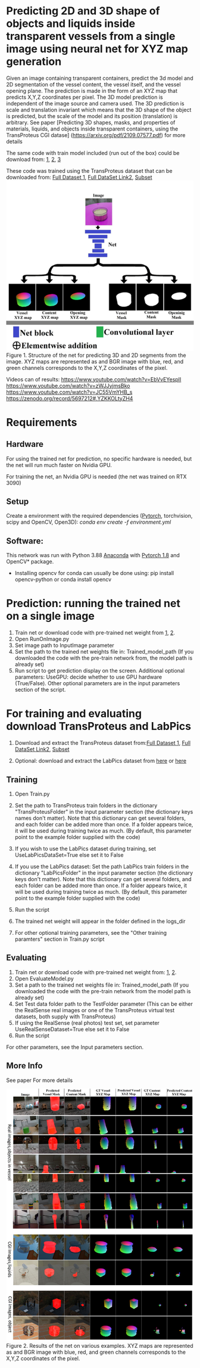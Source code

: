# Predicting 2D and 3D shape of objects and liquids inside transparent vessels from a single image using neural net for XYZ map generation


Given an image containing transparent containers, predict the 3d model and 2D segmentation of the vessel content, the vessel itself, and the vessel opening plane.
The prediction is made in the form of an XYZ map that predicts X,Y,Z coordinates per pixel. 
The 3D model prediction is independent of the image source and camera used.
The 3D prediction is scale and translation invariant which means that the 3D shape of the object is predicted, but the scale of the model and its position (translation) is arbitrary.
See paper [Predicting 3D shapes, masks, and properties of materials, liquids, and objects inside transparent containers, using the TransProteus CGI datase]
(https://arxiv.org/pdf/2109.07577.pdf) for more details

The same code with train model included (run out of the box) could be download from: [1](https://icedrive.net/0/42jdtddE6S), [2](https://e.pcloud.link/publink/show?code=XZEI55ZNk2cL139W78o1FMk35VeG5j9Jzck), [3](https://zenodo.org/record/5696254#.YZKKQ7tyZH4)

These code was trained using the TransProteus dataset that can be downloaded from: [Full Dataset 1](https://e.pcloud.link/publink/show?code=kZfx55Zx1GOrl4aUwXDrifAHUPSt7QUAIfV),  [Full DataSet Link2](https://icedrive.net/1/6cZbP5dkNG), [Subset](https://zenodo.org/record/5508261#.YUGsd3tE1H4)
![](/Figure1.jpg)
Figure 1. Structure of the net for predicting 3D and 2D segments from the image. XYZ maps are represented as and BGR image with blue, red, and green channels corresponds to the X,Y,Z coordinates of the pixel.

Videos can of results:
https://www.youtube.com/watch?v=EbVvEYespII
https://www.youtube.com/watch?v=zWJJyjmsBko
https://www.youtube.com/watch?v=JC55VmYHB_s
https://zenodo.org/record/5697212#.YZKKOLtyZH4


  
# Requirements
## Hardware
For using the trained net for prediction, no specific hardware is needed, but the net will run much faster on Nvidia GPU.

For training the net, an Nvidia GPU is needed (the net was trained on RTX 3090)

## Setup
Create a environment with the required dependencies ([Pytorch](https://pytorch.org/), torchvision, scipy and OpenCV, Open3D): *conda env create -f environment.yml*

## Software:
This network was run with Python 3.88 [Anaconda](https://www.anaconda.com/download/) with  [Pytorch 1.8](https://pytorch.org/) and OpenCV* package.
* Installing opencv for conda can usually be done using: pip install opencv-python or conda install opencv

# Prediction: running the trained net on  a single image

1. Train net or download code with pre-trained net weight from [1](https://icedrive.net/0/42jdtddE6S), [2](https://e.pcloud.link/publink/show?code=XZEI55ZNk2cL139W78o1FMk35VeG5j9Jzck).
2. Open RunOnImage.py
3. Set image path to InputImage parameter
4. Set the path to the trained net weights  file in: Trained_model_path  (If you downloaded the code with the pre-train network from, the model path is already set) 
5. Run script to get prediction display on the screen.
Additional optional parameters: 
UseGPU: decide whether to use GPU hardware (True/False).
Other optional parameters are in the input parameters section of the script.

# For training and evaluating download TransProteus and LabPics

1. Download and extract the TransProteus dataset from:[Full Dataset 1](https://e.pcloud.link/publink/show?code=kZfx55Zx1GOrl4aUwXDrifAHUPSt7QUAIfV),  [Full DataSet Link2](https://icedrive.net/1/6cZbP5dkNG), [Subset](https://zenodo.org/record/5508261#.YUGsd3tE1H4)

3. Optional: download and extract the LabPics dataset from [here](https://zenodo.org/record/4736111#.YTkdcFtE1H4) or [here](https://www.kaggle.com/sagieppel/labpics-chemistry-labpics-medical)

## Training

1. Open Train.py
3. Set the path to TransProteus train folders in the dictionary "TransProteusFolder" in the input parameter section (the dictionary keys names don't matter). 
Note that this dictionary can get several folders, and each folder can be added more than once. If a folder appears twice, it will be used during training twice as much.
(By default, this parameter point to the example folder supplied with the code)

4. If you wish to use the LabPics dataset during training, set UseLabPicsDataSet=True  else set it to False

5. If you use the LabPics dataset: Set the path LabPics train folders in the dictionary  "LabPicsFolder" in the input parameter section (the dictionary keys don't matter).  Note that this dictionary can get several folders, and each folder can be added more than once. If a folder appears twice, it will be used during training twice as much.
(By default, this parameter point to the example folder supplied with the code)

6. Run the script
7. The trained net weight will appear in the folder defined in the  logs_dir 
8. For other optional training parameters, see the "Other training paramters" section in Train.py script

## Evaluating 

1. Train net or download code with pre-trained net weight from: [1](https://icedrive.net/0/42jdtddE6S), [2](https://e.pcloud.link/publink/show?code=XZEI55ZNk2cL139W78o1FMk35VeG5j9Jzck).
2. Open EvaluateModel.py
3. Set a path to the trained net weights  file in: Trained_model_path  (If you downloaded the code with the pre-train network from  the model path is already set) 
4. Set Test data folder  path to the  TestFolder parameter (This can be either the RealSense real images or one of the TransProteus virtual test datasets, both supply with TransProteus)
5. If using the RealSense (real photos) test set,  set parameter UseRealSenseDataset=True else set it to False
6. Run the script

For other parameters, see the Input parameters section.


## More Info 
See paper []() For more details



![](/Figure2.jpg)
Figure 2. Results of the net on various examples. XYZ maps are represented as and BGR image with blue, red, and green channels corresponds to the X,Y,Z coordinates of the pixel.
